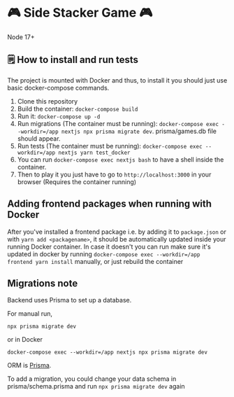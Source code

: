 # 🎮 Side Stacker Game 🎮

Node 17+

## 🗒️ How to install and run tests
The project is mounted with Docker and thus, to install it you should just use basic docker-compose commands.

1. Clone this repository
2. Build the container: `docker-compose build`
3. Run it: `docker-compose up -d`
4. Run migrations (The container must be running): `docker-compose exec --workdir=/app nextjs npx prisma migrate dev`. prisma/games.db file should appear.
5. Run tests (The container must be running): `docker-compose exec --workdir=/app nextjs yarn test_docker`
7. You can run `docker-compose exec nextjs bash` to have a shell inside the container.
9. Then to play it you just have to go to `http://localhost:3000` in your browser (Requires the container running)

## Adding frontend packages when running with Docker

After you've installed a frontend package i.e. by adding it to `package.json` or with `yarn add <packagename>`,
it should be automatically updated inside your running Docker container. In case it doesn't you can run make sure it's updated in docker by running `docker-compose exec --workdir=/app frontend yarn install` manually, or just rebuild the container

## Migrations note

Backend uses Prisma to set up a database. 

For manual run,

`npx prisma migrate dev`

or in Docker

`docker-compose exec --workdir=/app nextjs npx prisma migrate dev`

ORM is [Prisma](http://prisma.io).

To add a migration, you could change your data schema in prisma/schema.prisma and run `npx prisma migrate dev` again